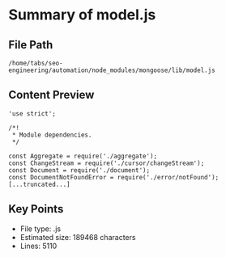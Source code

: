 # Summary of model.js
  
## File Path
`/home/tabs/seo-engineering/automation/node_modules/mongoose/lib/model.js`

## Content Preview
```
'use strict';

/*!
 * Module dependencies.
 */

const Aggregate = require('./aggregate');
const ChangeStream = require('./cursor/changeStream');
const Document = require('./document');
const DocumentNotFoundError = require('./error/notFound');
[...truncated...]
```

## Key Points
- File type: .js
- Estimated size: 189468 characters
- Lines: 5110

